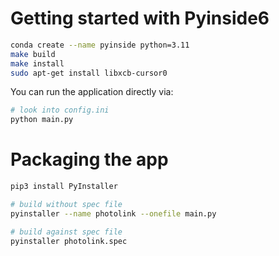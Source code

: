 # Getting started with Pyinside6

```bash
conda create --name pyinside python=3.11
make build
make install
sudo apt-get install libxcb-cursor0
```

You can run the application directly via:

```bash
# look into config.ini 
python main.py
```

# Packaging the app

```bash
pip3 install PyInstaller

# build without spec file 
pyinstaller --name photolink --onefile main.py

# build against spec file
pyinstaller photolink.spec
```